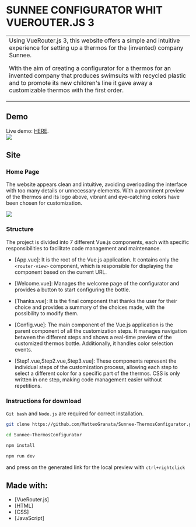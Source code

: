 # SUNNEE CONFIGURATOR WHIT VUEROUTER.JS 3 


<table>
<tr>
<td>
Using VueRouter.js 3, this website offers a simple and intuitive experience for setting up a thermos for the (invented) company Sunnee.

With the aim of creating a configurator for a thermos for an invented company that produces swimsuits with recycled plastic and to promote its new children's line it gave away a customizable thermos with the first order.
</td>
</tr>
</table>


## Demo
Live demo: <a href="https://main--sunnee.netlify.app/" target="_blank">HERE</a>.</h4>
<br>
![](https://komarev.com/ghpvc/?username=MatteoGranata&color=e2b6ff&style=flat-square)

## Site

### Home Page
The website appears clean and intuitive, avoiding overloading the interface with too many details or unnecessary elements. With a prominent preview of the thermos and its logo above, vibrant and eye-catching colors have been chosen for customization.

![](https://i.postimg.cc/8kbPSqSQ/Screenshot-2024-03-06-130958.png)

### Structure
The project is divided into 7 different Vue.js components, each with specific responsibilities to facilitate code management and maintenance.

- [App.vue]: It is the root of the Vue.js application. It contains only the `<router-view>` component, which is responsible for displaying the component based on the current URL.

- [Welcome.vue]: Manages the welcome page of the configurator and provides a button to start configuring the bottle.

- [Thanks.vue]: It is the final component that thanks the user for their choice and provides a summary of the choices made, with the possibility to modify them.
 
- [Config.vue]: The main component of the Vue.js application is the parent component of all the customization steps. It manages navigation between the different steps and shows a real-time preview of the customized thermos bottle. Additionally, it handles color selection events.

- [Step1.vue,Step2.vue,Step3.vue]: These components represent the individual steps of the customization process, allowing each step to select a different color for a specific part of the thermos. CSS is only written in one step, making code management easier without repetitions.


### Instructions for download

`Git bash` and `Node.js` are required for correct installation.

```sh
git clone https://github.com/MatteoGranata/Sunnee-ThermosConfigurator.git
```
```sh
cd Sunnee-ThermosConfigurator
```
```sh
npm install 
```
```sh
npm run dev
```
and press on the generated link for the local preview with `ctrl+rightclick`

## Made with: 

- [VueRouter.js]
- [HTML]
- [CSS]
- [JavaScript]

